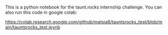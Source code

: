 This is a python notebook for the taunt.rocks internship challenge.
You can also run this code in google colab:

https://colab.research.google.com/github/matsia8/tauntsrocks_test/blob/main/tauntsrocks_test.ipynb

